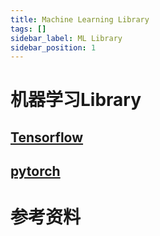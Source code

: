 ```yaml
---
title: Machine Learning Library
tags: []
sidebar_label: ML Library
sidebar_position: 1
---
```


# 机器学习Library

## [Tensorflow](https://www.tensorflow.org/?hl=zh-cn)

## [pytorch](https://pytorch.org/)

# 参考资料

